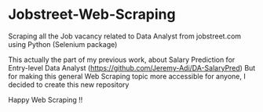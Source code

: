 # Jobstreet-Web-Scraping
Scraping all the Job vacancy related to Data Analyst from jobstreet.com using Python (Selenium package) 

This actually the part of my previous work, about Salary Prediction for Entry-level Data Analyst (https://github.com/Jeremy-Adi/DA-SalaryPred)
But for making this general Web Scraping topic more accessible for anyone, I decided to create this new repository

Happy Web Scraping !!
